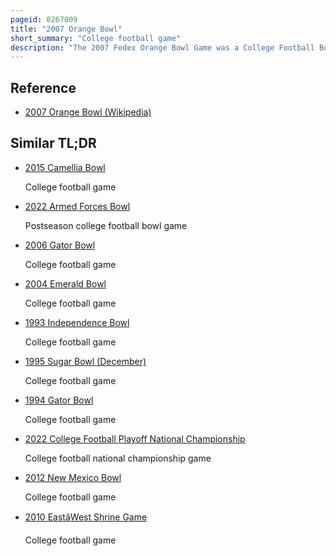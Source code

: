 ```yaml
---
pageid: 8267009
title: "2007 Orange Bowl"
short_summary: "College football game"
description: "The 2007 Fedex Orange Bowl Game was a College Football Bowl Championship Series Bowl Game following the 2006 Ncaa Division i Fbs Football Season. The Game was played at dolphin Stadium in Miami Gardens florida on january 2. The Game was similar to the no. 6 Louisville Cardinals versus the No. 15 Wake Forest Demon Deacons was televised by Fox."
---
```


## Reference

- [2007 Orange Bowl (Wikipedia)](https://en.wikipedia.org/?curid=8267009)

## Similar TL;DR

- [2015 Camellia Bowl](/tldr/en/2015-camellia-bowl)

  College football game

- [2022 Armed Forces Bowl](/tldr/en/2022-armed-forces-bowl)

  Postseason college football bowl game

- [2006 Gator Bowl](/tldr/en/2006-gator-bowl)

  College football game

- [2004 Emerald Bowl](/tldr/en/2004-emerald-bowl)

  College football game

- [1993 Independence Bowl](/tldr/en/1993-independence-bowl)

  College football game

- [1995 Sugar Bowl (December)](/tldr/en/1995-sugar-bowl-december)

  College football game

- [1994 Gator Bowl](/tldr/en/1994-gator-bowl)

  College football game

- [2022 College Football Playoff National Championship](/tldr/en/2022-college-football-playoff-national-championship)

  College football national championship game

- [2012 New Mexico Bowl](/tldr/en/2012-new-mexico-bowl)

  College football game

- [2010 EastâWest Shrine Game](/tldr/en/2010-eastwest-shrine-game)

  College football game
